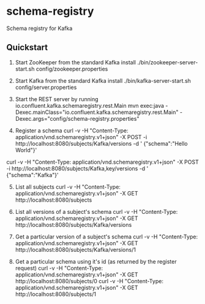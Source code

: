 schema-registry
===============
Schema registry for Kafka

Quickstart
----------

1. Start ZooKeeper from the standard Kafka install
./bin/zookeeper-server-start.sh config/zookeeper.properties

2. Start Kafka from the standard Kafka install
./bin/kafka-server-start.sh config/server.properties

3. Start the REST server by running io.confluent.kafka.schemaregistry.rest.Main
mvn exec:java -Dexec.mainClass="io.confluent.kafka.schemaregistry.rest.Main" -Dexec.args="config/schema-registry.properties"

4. Register a schema
curl -v -H "Content-Type: application/vnd.schemaregistry.v1+json" -X POST -i http://localhost:8080/subjects/Kafka/versions -d '
 {"schema":"Hello World"}'

curl -v -H "Content-Type: application/vnd.schemaregistry.v1+json" -X POST -i http://localhost:8080/subjects/Kafka,key/versions -d '
 {"schema":"Kafka"}'

5. List all subjects 
curl -v -H "Content-Type: application/vnd.schemaregistry.v1+json" -X GET http://localhost:8080/subjects

6. List all versions of a subject's schema
curl -v -H "Content-Type: application/vnd.schemaregistry.v1+json" -X GET http://localhost:8080/subjects/Kafka/versions

7. Get a particular version of a subject's schema
curl -v -H "Content-Type: application/vnd.schemaregistry.v1+json" -X GET http://localhost:8080/subjects/Kafka/versions/1

8. Get a particular schema using it's id (as returned by the register request)
curl -v -H "Content-Type: application/vnd.schemaregistry.v1+json" -X GET http://localhost:8080/subjects/0
curl -v -H "Content-Type: application/vnd.schemaregistry.v1+json" -X GET http://localhost:8080/subjects/1

